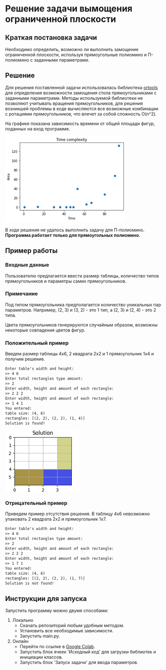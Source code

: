 # Решение задачи вымощения ограниченной плоскости 

## Краткая постановка задачи
Необходимо определить, возможно ли выполнить замощение ограниченной плоскости, используя прямоугольные полиомино и П-полиомино с заданными параметрами.

## Решение
Для решения поставленной задачи использовалась библиотека [ortools](https://developers.google.com/optimization/cp/cp_solver) 
для определения возможности замощения стола прямоугольниками с заданными параметрами. Методы используемой библиотеки не 
позволяют учитывать вращения прямоугольников, для решения возникшей проблемы в коде вычисляются все возможные комбинации 
с ротациями прямоугольников, что влечет за собой сложность O(n^2).

На графике показана зависимость времени от общей площади фигур, поданных на вход программе.

![](images/time_complexity.png)

В ходе решения не удалось выполнить задачу для П-полиомино. **Программа работает только для прямоугольных полиомино.** 

## Пример работы

### Входные данные
Пользователю предлагается ввести размер таблицы, количество типов прямоугольников и параметры самих прямоугольников. 

### Примечание
Под типом прямоугольника предполагается количество уникальных пар параметров. 
Например, (2, 3) и (3, 2) - это 1 тип, а (2, 3) и (2, 4) - это 2 типа.  

Цвета прямоугольников генерируются случайным образом, возможны некоторые совпадения цветов фигур.
### Положительный пример
Введем размер таблицы 4х6, 2 квадрата 2х2 и 1 прямоугольник 1х4 и получим решение. 
```
Enter table's width and height: 
>> 4 6
Enter total rectangles type amount: 
>> 2
Enter width, height and amount of each rectangle: 
>> 2 2 2
Enter width, height and amount of each rectangle: 
>> 1 4 1
You entered:
table size: (4, 6)
rectangles: [(2, 2), (2, 2), (1, 4)]
Solution is found!
```
![Пример решения](images/example_solution.png)

### Отрицательный пример
Приведем пример отсутствия решения.
В таблицу 4х6 невозможно упаковать 2 квадрата 2х2 и прямоугольник 1х7.
```
Enter table's width and height: 
>> 4 6
Enter total rectangles type amount: 
>> 2
Enter width, height and amount of each rectangle: 
>> 2 2 2
Enter width, height and amount of each rectangle: 
>> 1 7 1
You entered:
table size: (4, 6)
rectangles: [(2, 2), (2, 2), (1, 7)]
Solution is not found!
```

## Инструкции для запуска
Запустить программу можно двумя способами:
1. Локально
   - Скачать репозиторий любым удобным методом.
   - Установить все необходимые зависимости. 
   - Запустить main.py.
2. Онлайн
   - Перейти по ссылке в [Google Colab](https://colab.research.google.com/drive/1Tsn-UoQWlSJ2Vmezj21_dEWBoAF39yJK?usp=sharing).
   - Запустить блок ячеек 'Исходный код' для загрузки библиотек и инициации классов.
   - Запустить блок 'Запуск задачи' для ввода параметров.
